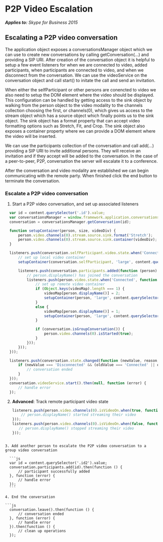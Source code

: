 
# P2P Video Escalation


 _**Applies to:** Skype for Business 2015_

## Escalating a P2P video conversation

The application object exposes a conversationsManager object which we can use to create new conversations by calling getConversation(...) and providing a SIP URI.  After creation of the conversation object it is helpful to setup a few event listeners for when we are connected to video, added participants, when participants are connected to video, and when we disconnect from the conversation.  We can use the videoService on the conversation object and call start() to initate the call and send an invitation.

When either the selfParticipant or other persons are conencted to video we also need to setup the DOM element where the video should be displayed.  This configuration can be handled by getting access to the sink object by walking from the person object to the video modality to the channels collection choosing the first, or channels(0), which gives us access to the stream object which has a source object which finally points us to the sink object.  The sink object has a format property that can accept video formatting options such as Stretch, Fit, and Crop.  The sink object also exposes a container property where we can provide a DOM element where the video will be inserted.

We can use the participants collection of the conversation and call add(...) providing a SIP URI to invite additional persons.  They will receive an invitation and if they accept will be added to the conversation.  In the case of a peer-to-peer, P2P, conversation the server will escalate it to a conference.

After the conversation and video modality are established we can begin communicating with the remote party.  When finished click the end button to terminate the conversation.


### Escalate a P2P video conversation

1. Start a P2P video conversation, and set up associated listeners 

  ```js
    var id = content.querySelector('.id').value;
    var conversationsManager = window.framework.application.conversationsManager;
    conversation = conversationsManager.getConversation(id);

    function setupContainer(person, size, videoDiv) {
        person.video.channels(0).stream.source.sink.format('Stretch');
        person.video.channels(0).stream.source.sink.container(videoDiv);
    }

    listeners.push(conversation.selfParticipant.video.state.when('Connected', function () {
        // set up local video container
        setupContainer(conversation.selfParticipant, 'large', content.querySelector('.selfVideoContainer'));

        listeners.push(conversation.participants.added(function (person) {
            // person.displayName() has joined the conversation
            listeners.push(person.video.state.when('Connected', function () {
                // set up remote video container
                if (Object.keys(videoMap).length === 1) {
                    videoMap[person.displayName()] = 2;
                    setupContainer(person, 'large', content.querySelector('.remoteVideoContainer2'));
                }
                else {
                    videoMap[person.displayName()] = 1;
                    setupContainer(person, 'large', content.querySelector('.remoteVideoContainer1'));
                }

                if (conversation.isGroupConversation()) {
                    person.video.channels(0).isStarted(true);
                }
            }));
        }));
    }));

    listeners.push(conversation.state.changed(function (newValue, reason, oldValue) {
        if (newValue === 'Disconnected' && (oldValue === 'Connected' || oldValue === 'Connecting')) {
            // conversation ended
        }
    }));
    conversation.videoService.start().then(null, function (error) {
        // handle error
    });
  ```

2. **Advanced**: Track remote participant video state

    ```js
    listeners.push(person.video.channels(0).isVideoOn.when(true, function () {
        // person.displayName() started streaming their video
    }));
    listeners.push(person.video.channels(0).isVideoOn.when(false, function () {
       // person.displayName() stopped streaming their video
    }));
  ```

3. Add another person to escalate the P2P video conversation to a group video conversation

    ```js
    var id = content.querySelector('.id2').value;
    conversation.participants.add(id).then(function () {
        // participant successfully added
    }, function (error) {
        // handle error
    });
    ```

4. End the conversation

  ```js
    conversation.leave().then(function () {
        // conversation ended
    }, function (error) {
        // handle error
    }).then(function () {
        // clean up operations
    });
  ```
